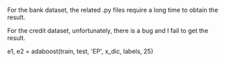 For the bank dataset, the related .py files require a long time to obtain the result.

For the credit dataset, unfortunately, there is a bug and I fail to get the result.

e1, e2 = adaboost(train, test, 'EP', x_dic, labels, 25)
